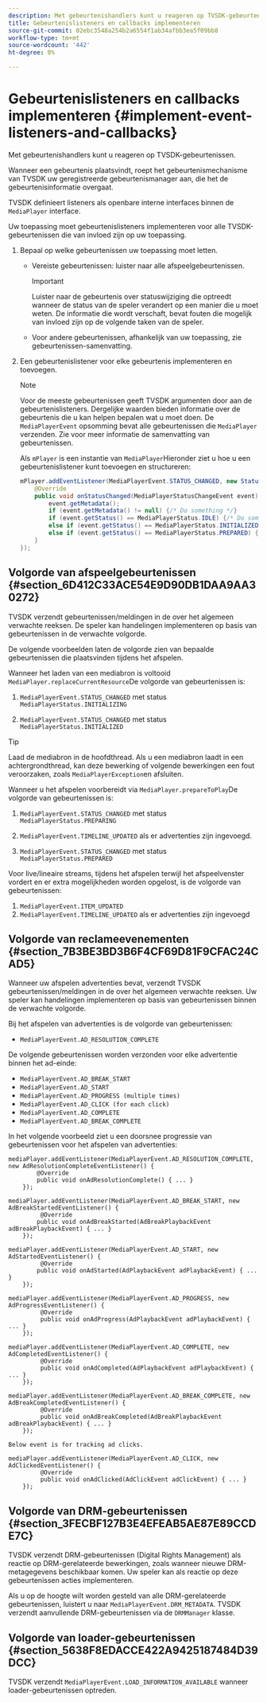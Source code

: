 ```yaml
---
description: Met gebeurtenishandlers kunt u reageren op TVSDK-gebeurtenissen.
title: Gebeurtenislisteners en callbacks implementeren
source-git-commit: 02ebc3548a254b2a6554f1ab34afbb3ea5f09bb8
workflow-type: tm+mt
source-wordcount: '442'
ht-degree: 0%

---
```


# Gebeurtenislisteners en callbacks implementeren {#implement-event-listeners-and-callbacks}

Met gebeurtenishandlers kunt u reageren op TVSDK-gebeurtenissen.

Wanneer een gebeurtenis plaatsvindt, roept het gebeurtenismechanisme van TVSDK uw geregistreerde gebeurtenismanager aan, die het de gebeurtenisinformatie overgaat.

TVSDK definieert listeners als openbare interne interfaces binnen de `MediaPlayer` interface.

Uw toepassing moet gebeurtenislisteners implementeren voor alle TVSDK-gebeurtenissen die van invloed zijn op uw toepassing.

1. Bepaal op welke gebeurtenissen uw toepassing moet letten.

   * Vereiste gebeurtenissen: luister naar alle afspeelgebeurtenissen.

     >[!IMPORTANT]
     >
     >Luister naar de gebeurtenis over statuswijziging die optreedt wanneer de status van de speler verandert op een manier die u moet weten. De informatie die wordt verschaft, bevat fouten die mogelijk van invloed zijn op de volgende taken van de speler.

   * Voor andere gebeurtenissen, afhankelijk van uw toepassing, zie gebeurtenissen-samenvatting.

1. Een gebeurtenislistener voor elke gebeurtenis implementeren en toevoegen.

   >[!NOTE]
   >
   >Voor de meeste gebeurtenissen geeft TVSDK argumenten door aan de gebeurtenislisteners. Dergelijke waarden bieden informatie over de gebeurtenis die u kan helpen bepalen wat u moet doen. De `MediaPlayerEvent` opsomming bevat alle gebeurtenissen die `MediaPlayer` verzenden. Zie voor meer informatie de samenvatting van gebeurtenissen.

   Als `mPlayer` is een instantie van `MediaPlayer`Hieronder ziet u hoe u een gebeurtenislistener kunt toevoegen en structureren:

   ```java
   mPlayer.addEventListener(MediaPlayerEvent.STATUS_CHANGED, new StatusChangeEventListener() { 
       @Override 
       public void onStatusChanged(MediaPlayerStatusChangeEvent event) { 
           event.getMetadata(); 
           if (event.getMetadata() != null) {/* Do something */} 
           if (event.getStatus() == MediaPlayerStatus.IDLE) {/* Do something */} 
           else if (event.getStatus() == MediaPlayerStatus.INITIALIZED) {/* Do something */} 
           else if (event.getStatus() == MediaPlayerStatus.PREPARED) {/* Do something */} 
       } 
   }); 
   ```

## Volgorde van afspeelgebeurtenissen {#section_6D412C33ACE54E9D90DB1DAA9AA30272}

TVSDK verzendt gebeurtenissen/meldingen in de over het algemeen verwachte reeksen. De speler kan handelingen implementeren op basis van gebeurtenissen in de verwachte volgorde.

De volgende voorbeelden laten de volgorde zien van bepaalde gebeurtenissen die plaatsvinden tijdens het afspelen.

Wanneer het laden van een mediabron is voltooid `MediaPlayer.replaceCurrentResource`De volgorde van gebeurtenissen is:

1. `MediaPlayerEvent.STATUS_CHANGED` met status `MediaPlayerStatus.INITIALIZING`

1. `MediaPlayerEvent.STATUS_CHANGED` met status `MediaPlayerStatus.INITIALIZED`

>[!TIP]
>
>Laad de mediabron in de hoofdthread. Als u een mediabron laadt in een achtergrondthread, kan deze bewerking of volgende bewerkingen een fout veroorzaken, zoals `MediaPlayerException`en afsluiten.

Wanneer u het afspelen voorbereidt via `MediaPlayer.prepareToPlay`De volgorde van gebeurtenissen is:

1. `MediaPlayerEvent.STATUS_CHANGED` met status `MediaPlayerStatus.PREPARING`

1. `MediaPlayerEvent.TIMELINE_UPDATED` als er advertenties zijn ingevoegd.
1. `MediaPlayerEvent.STATUS_CHANGED` met status `MediaPlayerStatus.PREPARED`

Voor live/lineaire streams, tijdens het afspelen terwijl het afspeelvenster vordert en er extra mogelijkheden worden opgelost, is de volgorde van gebeurtenissen:

1. `MediaPlayerEvent.ITEM_UPDATED`
1. `MediaPlayerEvent.TIMELINE_UPDATED` als er advertenties zijn ingevoegd

## Volgorde van reclameevenementen {#section_7B3BE3BD3B6F4CF69D81F9CFAC24CAD5}

Wanneer uw afspelen advertenties bevat, verzendt TVSDK gebeurtenissen/meldingen in de over het algemeen verwachte reeksen. Uw speler kan handelingen implementeren op basis van gebeurtenissen binnen de verwachte volgorde.

Bij het afspelen van advertenties is de volgorde van gebeurtenissen:

* `MediaPlayerEvent.AD_RESOLUTION_COMPLETE`

De volgende gebeurtenissen worden verzonden voor elke advertentie binnen het ad-einde:

* `MediaPlayerEvent.AD_BREAK_START`
* `MediaPlayerEvent.AD_START`
* `MediaPlayerEvent.AD_PROGRESS (multiple times)`
* `MediaPlayerEvent.AD_CLICK (for each click)`
* `MediaPlayerEvent.AD_COMPLETE`
* `MediaPlayerEvent.AD_BREAK_COMPLETE`

In het volgende voorbeeld ziet u een doorsnee progressie van gebeurtenissen voor het afspelen van advertenties:

```
mediaPlayer.addEventListener(MediaPlayerEvent.AD_RESOLUTION_COMPLETE, new AdResolutionCompleteEventListener() { 
        @Override 
        public void onAdResolutionComplete() { ... } 
    }); 
 
mediaPlayer.addEventListener(MediaPlayerEvent.AD_BREAK_START, new AdBreakStartedEventListener() { 
         @Override 
        public void onAdBreakStarted(AdBreakPlaybackEvent adBreakPlaybackEvent) { ... } 
    }); 
 
mediaPlayer.addEventListener(MediaPlayerEvent.AD_START, new AdStartedEventListener() { 
         @Override 
        public void onAdStarted(AdPlaybackEvent adPlaybackEvent) { ... } 
    }); 
 
mediaPlayer.addEventListener(MediaPlayerEvent.AD_PROGRESS, new AdProgressEventListener() { 
         @Override 
         public void onAdProgress(AdPlaybackEvent adPlaybackEvent) { ... } 
    }); 
 
mediaPlayer.addEventListener(MediaPlayerEvent.AD_COMPLETE, new AdCompletedEventListener() { 
         @Override 
         public void onAdCompleted(AdPlaybackEvent adPlaybackEvent) { ... } 
    }); 
 
mediaPlayer.addEventListener(MediaPlayerEvent.AD_BREAK_COMPLETE, new AdBreakCompletedEventListener() { 
         @Override 
         public void onAdBreakCompleted(AdBreakPlaybackEvent adBreakPlaybackEvent) { ... } 
    }); 
 
Below event is for tracking ad clicks. 
 
mediaPlayer.addEventListener(MediaPlayerEvent.AD_CLICK, new AdClickedEventListener() { 
         @Override 
         public void onAdClicked(AdClickEvent adClickEvent) { ... } 
    });
```

## Volgorde van DRM-gebeurtenissen {#section_3FECBF127B3E4EFEAB5AE87E89CCDE7C}

TVSDK verzendt DRM-gebeurtenissen (Digital Rights Management) als reactie op DRM-gerelateerde bewerkingen, zoals wanneer nieuwe DRM-metagegevens beschikbaar komen. Uw speler kan als reactie op deze gebeurtenissen acties implementeren.

Als u op de hoogte wilt worden gesteld van alle DRM-gerelateerde gebeurtenissen, luistert u naar `MediaPlayerEvent.DRM_METADATA`. TVSDK verzendt aanvullende DRM-gebeurtenissen via de `DRMManager` klasse.

## Volgorde van loader-gebeurtenissen {#section_5638F8EDACCE422A9425187484D39DCC}

TVSDK verzendt `MediaPlayerEvent.LOAD_INFORMATION_AVAILABLE` wanneer loader-gebeurtenissen optreden.
